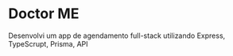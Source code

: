# Doctor ME

Desenvolvi um app de agendamento full-stack utilizando Express, TypeScrupt, Prisma, API